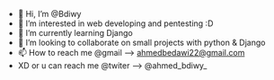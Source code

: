 - 👋 Hi, I’m @Bdiwy
- 👀 I’m interested in web developing and pentesting :D
- 🌱 I’m currently learning Django 
- 💞️ I’m looking to collaborate on small projects with python & Django 
- 📫 How to reach me @gmail --> ahmedbedawi22@gmail.com
- XD or u can reach me @twiter --> @ahmed_bdiwy_

 
